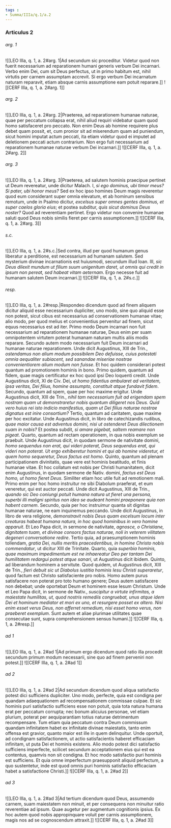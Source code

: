 ```yaml
---
tags : 
- Summa/IIIa/q.1/a.2
---
```


### Articulus 2

###### arg. 1
![[LEO IIIa, q. 1, a. 2#arg. 1|Ad secundum sic proceditur. Videtur quod non fuerit necessarium ad reparationem humani generis verbum Dei incarnari. Verbo enim Dei, cum sit Deus perfectus, ut in primo habitum est, nihil virtutis per carnem assumptam accrevit. Si ergo verbum Dei incarnatum naturam reparavit, etiam absque carnis assumptione eam potuit reparare.]]
![[CERF IIIa, q. 1, a. 2#arg. 1]]

###### arg. 2
![[LEO IIIa, q. 1, a. 2#arg. 2|Praeterea, ad reparationem humanae naturae, quae per peccatum collapsa erat, nihil aliud requiri videbatur quam quod homo satisfaceret pro peccato. Non enim Deus ab homine requirere plus debet quam possit, et, cum pronior sit ad miserendum quam ad puniendum, sicut homini imputat actum peccati, ita etiam videtur quod ei imputet ad deletionem peccati actum contrarium. Non ergo fuit necessarium ad reparationem humanae naturae verbum Dei incarnari.]]
![[CERF IIIa, q. 1, a. 2#arg. 2]]

###### arg. 3
![[LEO IIIa, q. 1, a. 2#arg. 3|Praeterea, ad salutem hominis praecipue pertinet ut Deum revereatur, unde dicitur Malach. I, *si ego dominus, ubi timor meus? Si pater, ubi honor meus?* Sed ex hoc ipso homines Deum magis reverentur quod eum considerant super omnia elevatum, et ab hominum sensibus remotum, unde in Psalmo dicitur, *excelsus super omnes gentes dominus, et super caelos gloria eius*; et postea subditur, *quis sicut dominus Deus noster?* Quod ad reverentiam pertinet. Ergo videtur non convenire humanae saluti quod Deus nobis similis fieret per carnis assumptionem.]]
![[CERF IIIa, q. 1, a. 2#arg. 3]]

###### s.c.
![[LEO IIIa, q. 1, a. 2#s.c.|Sed contra, illud per quod humanum genus liberatur a perditione, est necessarium ad humanam salutem. Sed mysterium divinae incarnationis est huiusmodi, secundum illud Ioan. III, *sic Deus dilexit mundum ut filium suum unigenitum daret, ut omnis qui credit in ipsum non pereat, sed habeat vitam aeternam*. Ergo necesse fuit ad humanam salutem Deum incarnari.]]
![[CERF IIIa, q. 1, a. 2#s.c.]]

###### resp.
![[LEO IIIa, q. 1, a. 2#resp.|Respondeo dicendum quod ad finem aliquem dicitur aliquid esse necessarium dupliciter, uno modo, sine quo aliquid esse non potest, sicut cibus est necessarius ad conservationem humanae vitae; alio modo, per quod melius et convenientius pervenitur ad finem, sicut equus necessarius est ad iter. Primo modo Deum incarnari non fuit necessarium ad reparationem humanae naturae, Deus enim per suam omnipotentem virtutem poterat humanam naturam multis aliis modis reparare. Secundo autem modo necessarium fuit Deum incarnari ad humanae naturae reparationem. Unde dicit Augustinus, XIII de Trin., *ostendamus non alium modum possibilem Deo defuisse, cuius potestati omnia aequaliter subiacent, sed sanandae miseriae nostrae convenientiorem alium modum non fuisse*. Et hoc quidem considerari potest quantum ad promotionem hominis in bono. Primo quidem, quantum ad fidem, quae magis certificatur ex hoc quod ipsi Deo loquenti credit. Unde Augustinus dicit, XI de Civ. Dei, *ut homo fidentius ambularet ad veritatem, ipsa veritas, Dei filius, homine assumpto, constituit atque fundavit fidem*. Secundo, quantum ad spem, quae per hoc maxime erigitur. Unde Augustinus dicit, XIII de Trin., *nihil tam necessarium fuit ad erigendam spem nostram quam ut demonstraretur nobis quantum diligeret nos Deus. Quid vero huius rei isto indicio manifestius, quam ut Dei filius naturae nostrae dignatus est inire consortium?* Tertio, quantum ad caritatem, quae maxime per hoc excitatur. Unde Augustinus dicit, in libro de catechizandis rudibus, *quae maior causa est adventus domini, nisi ut ostenderet Deus dilectionem suam in nobis?* Et postea subdit, *si amare pigebat, saltem reamare non pigeat*. Quarto, quantum ad rectam operationem, in qua nobis exemplum se praebuit. Unde Augustinus dicit, in quodam sermone de nativitate domini, *homo sequendus non erat, qui videri poterat, Deus sequendus erat, qui videri non poterat. Ut ergo exhiberetur homini et qui ab homine videretur, et quem homo sequeretur, Deus factus est homo*. Quinto, quantum ad plenam participationem divinitatis, quae vere est hominis beatitudo, et finis humanae vitae. Et hoc collatum est nobis per Christi humanitatem, dicit enim Augustinus, in quodam sermone de Nativ. domini, *factus est Deus homo, ut homo fieret Deus*. Similiter etiam hoc utile fuit ad remotionem mali. Primo enim per hoc homo instruitur ne sibi Diabolum praeferat, et eum veneretur, qui est auctor peccati. Unde dicit Augustinus, XIII de Trin., *quando sic Deo coniungi potuit humana natura ut fieret una persona, superbi illi maligni spiritus non ideo se audeant homini praeponere quia non habent carnem*. Secundo, quia per hoc instruimur quanta sit dignitas humanae naturae, ne eam inquinemus peccando. Unde dicit Augustinus, in libro de vera religione, *demonstravit nobis Deus quam excelsum locum inter creaturas habeat humana natura, in hoc quod hominibus in vero homine apparuit*. Et Leo Papa dicit, in sermone de nativitate, *agnosce, o Christiane, dignitatem tuam, et divinae consors factus naturae, noli in veterem vilitatem degeneri conversatione redire*. Tertio quia, ad praesumptionem hominis tollendam, *gratia Dei, nullis meritis praecedentibus, in homine Christo nobis commendatur*, ut dicitur XIII de Trinitate. Quarto, quia *superbia hominis, quae maximum impedimentum est ne inhaereatur Deo per tantam Dei humilitatem redargui potest atque sanari*, ut Augustinus dicit ibidem. Quinto, ad liberandum hominem a servitute. Quod quidem, ut Augustinus dicit, XIII de Trin., *fieri debuit sic ut Diabolus iustitia hominis Iesu Christi superaretur*, quod factum est Christo satisfaciente pro nobis. Homo autem purus satisfacere non poterat pro toto humano genere; Deus autem satisfacere non debebat; unde oportebat Deum et hominem esse Iesum Christum. Unde et Leo Papa dicit, in sermone de Nativ., *suscipitur a virtute infirmitas, a maiestate humilitas, ut, quod nostris remediis congruebat, unus atque idem Dei et hominum mediator et mori ex uno, et resurgere posset ex altero. Nisi enim esset verus Deus, non afferret remedium, nisi esset homo verus, non praeberet exemplum*. Sunt autem et aliae plurimae utilitates quae consecutae sunt, supra comprehensionem sensus humani.]]
![[CERF IIIa, q. 1, a. 2#resp.]]

###### ad 1
![[LEO IIIa, q. 1, a. 2#ad 1|Ad primum ergo dicendum quod ratio illa procedit secundum primum modum necessarii, sine quo ad finem perveniri non potest.]]
![[CERF IIIa, q. 1, a. 2#ad 1]]

###### ad 2
![[LEO IIIa, q. 1, a. 2#ad 2|Ad secundum dicendum quod aliqua satisfactio potest dici sufficiens dupliciter. Uno modo, perfecte, quia est condigna per quandam adaequationem ad recompensationem commissae culpae. Et sic hominis puri satisfactio sufficiens esse non potuit, quia tota natura humana erat per peccatum corrupta; nec bonum alicuius personae, vel etiam plurium, poterat per aequiparantiam totius naturae detrimentum recompensare. Tum etiam quia peccatum contra Deum commissum quandam infinitatem habet ex infinitate divinae maiestatis, tanto enim offensa est gravior, quanto maior est ille in quem delinquitur. Unde oportuit, ad condignam satisfactionem, ut actio satisfacientis haberet efficaciam infinitam, ut puta Dei et hominis existens. Alio modo potest dici satisfactio sufficiens imperfecte, scilicet secundum acceptationem eius qui est ea contentus, quamvis non sit condigna. Et hoc modo satisfactio puri hominis est sufficiens. Et quia omne imperfectum praesupponit aliquid perfectum, a quo sustentetur, inde est quod omnis puri hominis satisfactio efficaciam habet a satisfactione Christi.]]
![[CERF IIIa, q. 1, a. 2#ad 2]]

###### ad 3
![[LEO IIIa, q. 1, a. 2#ad 3|Ad tertium dicendum quod Deus, assumendo carnem, suam maiestatem non minuit, et per consequens non minuitur ratio reverentiae ad ipsum. Quae augetur per augmentum cognitionis ipsius. Ex hoc autem quod nobis appropinquare voluit per carnis assumptionem, magis nos ad se cognoscendum attraxit.]]
![[CERF IIIa, q. 1, a. 2#ad 3]]

